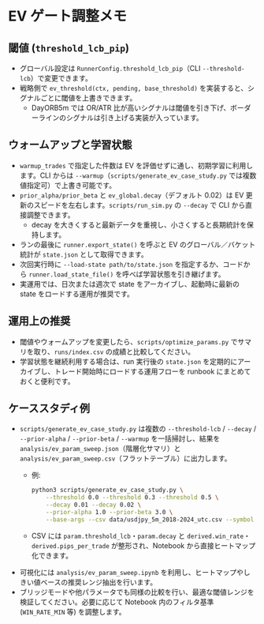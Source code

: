 # EV ゲート調整メモ

## 閾値 (`threshold_lcb_pip`)
- グローバル設定は `RunnerConfig.threshold_lcb_pip`（CLI `--threshold-lcb`）で変更できます。
- 戦略側で `ev_threshold(ctx, pending, base_threshold)` を実装すると、シグナルごとに閾値を上書きできます。
  - DayORB5m では OR/ATR 比が高いシグナルは閾値を引き下げ、ボーダーラインのシグナルは引き上げる実装が入っています。

## ウォームアップと学習状態
- `warmup_trades` で指定した件数は EV を評価せずに通し、初期学習に利用します。CLI からは `--warmup`（`scripts/generate_ev_case_study.py` では複数値指定可）で上書き可能です。
- `prior_alpha/prior_beta` と `ev_global.decay`（デフォルト 0.02）は EV 更新のスピードを左右します。`scripts/run_sim.py` の `--decay` で CLI から直接調整できます。
  - decay を大きくすると最新データを重視し、小さくすると長期統計を保持します。
- ランの最後に `runner.export_state()` を呼ぶと EV のグローバル／バケット統計が `state.json` として取得できます。
- 次回実行時に `--load-state path/to/state.json` を指定するか、コードから `runner.load_state_file()` を呼べば学習状態を引き継げます。
- 実運用では、日次または週次で state をアーカイブし、起動時に最新の state をロードする運用が推奨です。

## 運用上の推奨
- 閾値やウォームアップを変更したら、`scripts/optimize_params.py` でサマリを取り、`runs/index.csv` の成績と比較してください。
- 学習状態を継続利用する場合は、run 実行後の `state.json` を定期的にアーカイブし、トレード開始時にロードする運用フローを runbook にまとめておくと便利です。

## ケーススタディ例
- `scripts/generate_ev_case_study.py` は複数の `--threshold-lcb` / `--decay` / `--prior-alpha` / `--prior-beta` / `--warmup` を一括掃討し、結果を `analysis/ev_param_sweep.json`（階層化サマリ）と `analysis/ev_param_sweep.csv`（フラットテーブル）に出力します。
  - 例:

    ```bash
    python3 scripts/generate_ev_case_study.py \
        --threshold 0.0 --threshold 0.3 --threshold 0.5 \
        --decay 0.01 --decay 0.02 \
        --prior-alpha 1.0 --prior-beta 3.0 \
        --base-args --csv data/usdjpy_5m_2018-2024_utc.csv --symbol USDJPY --mode conservative --equity 100000
    ```

  - CSV には `param.threshold_lcb`・`param.decay` と `derived.win_rate`・`derived.pips_per_trade` が整形され、Notebook から直接ヒートマップ化できます。
- 可視化には `analysis/ev_param_sweep.ipynb` を利用し、ヒートマップやしきい値ベースの推奨レンジ抽出を行います。
- ブリッジモードや他パラメータでも同様の比較を行い、最適な閾値レンジを検証してください。必要に応じて Notebook 内のフィルタ基準 (`WIN_RATE_MIN` 等) を調整します。
